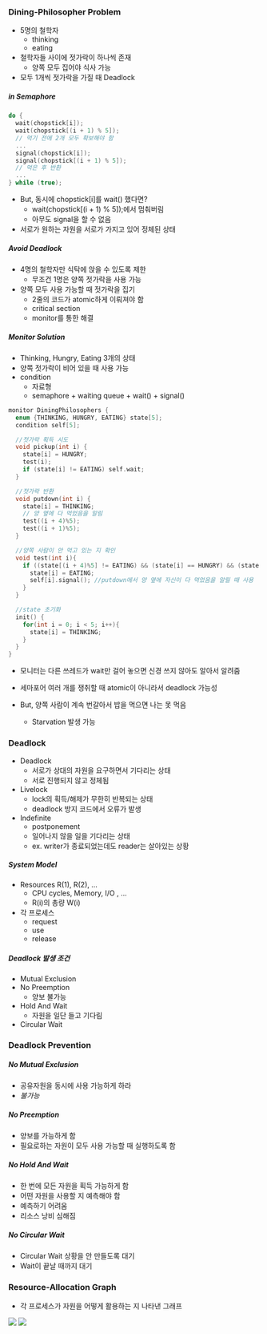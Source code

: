 ### Dining-Philosopher Problem

- 5명의 철학자
  - thinking
  - eating
- 철학자들 사이에 젓가락이 하나씩 존재
  - 양쪽 모두 집어야 식사 가능
- 모두 1개씩 젓가락을 가질 때 Deadlock

##### in Semaphore

```c++
do {
  wait(chopstick[i]);
  wait(chopstick[(i + 1) % 5]);
  // 먹기 전에 2개 모두 확보해야 함
  ...
  signal(chopstick[i]);
  signal(chopstick[(i + 1) % 5]);
  // 먹은 후 반환
  ...
} while (true);
```

- But, 동시에 chopstick[i]를 wait() 했다면?
  - wait(chopstick[(i + 1) % 5]);에서 멈춰버림
  - 아무도 signal을 할 수 없음
- 서로가 원하는 자원을 서로가 가지고 있어 정체된 상태

##### Avoid Deadlock

- 4명의 철학자만 식탁에 앉을 수 있도록 제한
  - 무조건 1명은 양쪽 젓가락을 사용 가능
- 양쪽 모두 사용 가능할 때 젓가락을 집기
  - 2줄의 코드가 atomic하게 이뤄져야 함
  - critical section
  - monitor를 통한 해결

##### Monitor Solution

- Thinking, Hungry, Eating 3개의 상태
- 양쪽 젓가락이 비어 있을 때 사용 가능
- condition
  - 자료형
  - semaphore + waiting queue + wait() + signal()

```c++
monitor DiningPhilosophers {
  enum {THINKING, HUNGRY, EATING} state[5];
  condition self[5];

  //젓가락 획득 시도
  void pickup(int i) {
    state[i] = HUNGRY;
    test(i);
    if (state[i] != EATING) self.wait;
  }

  //젓가락 반환
  void putdown(int i) {
    state[i] = THINKING;
    // 양 옆에 다 먹었음을 알림
    test((i + 4)%5);
    test((i + 1)%5);
  }

  //양쪽 사람이 안 먹고 있는 지 확인
  void test(int i){
    if ((state[(i + 4)%5] != EATING) && (state[i] == HUNGRY) && (state[(i + 1)%5 != EATING])) {
      state[i] = EATING;
      self[i].signal(); //putdown에서 양 옆에 자신이 다 먹었음을 알릴 때 사용
    }
  }

  //state 초기화
  init() {
    for(int i = 0; i < 5; i++){
      state[i] = THINKING;
    }
  }
}
```

- 모니터는 다른 쓰레드가 wait만 걸어 놓으면 신경 쓰지 않아도 알아서 알려줌
- 세마포어 여러 개를 쟁취할 때 atomic이 아니라서 deadlock 가능성

- But, 양쪽 사람이 계속 번갈아서 밥을 먹으면 나는 못 먹음
  - Starvation 발생 가능

### Deadlock

- Deadlock
  - 서로가 상대의 자원을 요구하면서 기다리는 상태
  - 서로 진행되지 않고 정체됨
- Livelock
  - lock의 획득/해제가 무한히 반복되는 상태
  - deadlock 방지 코드에서 오류가 발생
- Indefinite
  - postponement
  - 일어나지 않을 일을 기다리는 상태
  - ex. writer가 종료되었는데도 reader는 살아있는 상황

##### System Model

- Resources R(1), R(2), ...
  - CPU cycles, Memory, I/O , ...
  - R(i)의 총량 W(i)
- 각 프로세스
  - request
  - use
  - release

##### Deadlock 발생 조건

- Mutual Exclusion
- No Preemption
  - 양보 불가능
- Hold And Wait
  - 자원을 일단 들고 기다림
- Circular Wait

### Deadlock Prevention

##### No Mutual Exclusion

- 공유자원을 동시에 사용 가능하게 하라
- _불가능_

##### No Preemption

- 양보를 가능하게 함
- 필요로하는 자원이 모두 사용 가능할 때 실행하도록 함

##### No Hold And Wait

- 한 번에 모든 자원을 획득 가능하게 함
- 어떤 자원을 사용할 지 예측해야 함
- 예측하기 어려움
- 리소스 낭비 심해짐

##### No Circular Wait

- Circular Wait 상황을 안 만들도록 대기
- Wait이 끝날 때까지 대기

### Resource-Allocation Graph

- 각 프로세스가 자원을 어떻게 활용하는 지 나타낸 그래프

<img src="https://github.com/L-Hyun/L-Hyun.github.io/blob/main/assets/OS/14-1.png?raw=true" />
<img src="https://github.com/L-Hyun/L-Hyun.github.io/blob/main/assets/OS/14-2.png?raw=true" />
